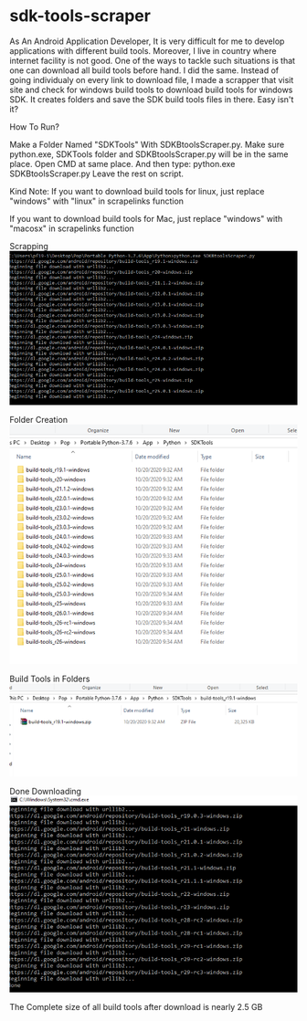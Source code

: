 # sdk-tools-scraper

As An Android Application Developer, It is very difficult for me to develop applications with different build tools. Moreover, I live in country where internet facility is not good. One of the ways to tackle such situations is that one can download all build tools before hand. I did the same. Instead of going individualy on every link to download file, I made a scrapper that visit site and check for windows build tools to download build tools for windows SDK. It creates folders and save the SDK build tools files in there. Easy isn't it?

How To Run?

Make a Folder Named "SDKTools" With SDKBtoolsScraper.py.
Make sure python.exe, SDKTools folder and SDKBtoolsScraper.py will be in the same place.
Open CMD at same place. And then type: python.exe SDKBtoolsScraper.py
Leave the rest on script.

Kind Note:
If you want to download build tools for linux, just replace "windows" with "linux" in scrapelinks function

If you want to download build tools for Mac, just replace "windows" with "macosx" in scrapelinks function


Scrapping
![Image of Scrapping From Command Line](https://github.com/Sba-Stuff/sdk-tools-scraper/blob/main/BuildToolsScrapper1.PNG)

Folder Creation
![Image of Auto Folder Creation](https://github.com/Sba-Stuff/sdk-tools-scraper/blob/main/BuildToolsScrapper2.PNG)

Build Tools in Folders
![Image of Auto Download Files to Created Folders](https://github.com/Sba-Stuff/sdk-tools-scraper/blob/main/BuildToolsScrapper3.PNG)

Done Downloading
![Image of Printing Done After Downloading](https://github.com/Sba-Stuff/sdk-tools-scraper/blob/main/BuildToolsScrapper4.PNG)

The Complete size of all build tools after download is nearly 2.5 GB
